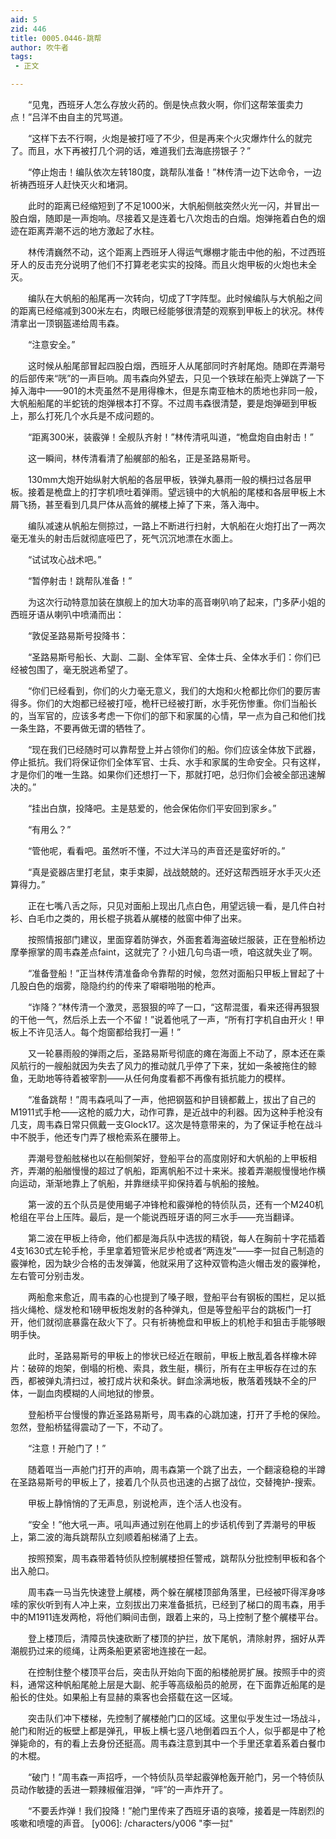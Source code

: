 ```yaml
---
aid: 5
zid: 446
title: 0005.0446-跳帮
author: 吹牛者
tags: 
 - 正文

---
```




　　“见鬼，西班牙人怎么存放火药的。倒是快点救火啊，你们这帮笨蛋卖力点！”吕洋不由自主的咒骂道。

　　“这样下去不行啊，火炮是被打哑了不少，但是再来个火灾爆炸什么的就完了。而且，水下再被打几个洞的话，难道我们去海底捞银子？”

　　“停止炮击！编队依次左转180度，跳帮队准备！”林传清一边下达命令，一边祈祷西班牙人赶快灭火和堵洞。

　　此时的距离已经缩短到了不足1000米，大帆船侧舷突然火光一闪，并冒出一股白烟，随即是一声炮响。尽接着又是连着七八次炮击的白烟。炮弹拖着白色的烟迹在距离弄潮不远的地方激起了水柱。

　　林传清巍然不动，这个距离上西班牙人得运气爆棚才能击中他的船，不过西班牙人的反击充分说明了他们不打算老老实实的投降。而且火炮甲板的火炮也未全灭。

　　编队在大帆船的船尾再一次转向，切成了T字阵型。此时候编队与大帆船之间的距离已经缩减到300米左右，肉眼已经能够很清楚的观察到甲板上的状况。林传清拿出一顶钢盔递给周韦森。

　　“注意安全。”

　　这时候从船尾部冒起四股白烟，西班牙人从尾部同时齐射尾炮。随即在弄潮号的后部传来“咣”的一声巨响。周韦森向外望去，只见一个铁球在船壳上弹跳了一下掉入海中——901的木壳虽然不是用得橡木，但是东南亚柚木的质地也非同一般，大帆船船尾的半蛇铳的炮弹根本打不穿。不过周韦森很清楚，要是炮弹砸到甲板上，那么打死几个水兵是不成问题的。

　　“距离300米，装霰弹！全舰队齐射！”林传清吼叫道，“桅盘炮自由射击！”

　　这一瞬间，林传清看清了船艉部的船名，正是圣路易斯号。

　　130mm大炮开始纵射大帆船的各层甲板，铁弹丸暴雨一般的横扫过各层甲板。接着是桅盘上的打字机喷吐着弹雨。望远镜中的大帆船的尾楼和各层甲板上木屑飞扬，甚至看到几具尸体从高耸的艉楼上掉了下来，落入海中。

　　编队减速从帆船左侧掠过，一路上不断进行扫射，大帆船在火炮打出了一两次毫无准头的射击后就彻底哑巴了，死气沉沉地漂在水面上。

　　“试试攻心战术吧。”

　　“暂停射击！跳帮队准备！”

　　为这次行动特意加装在旗舰上的加大功率的高音喇叭响了起来，门多萨小姐的西班牙语从喇叭中喷涌而出：

　　“敦促圣路易斯号投降书：

　　“圣路易斯号船长、大副、二副、全体军官、全体士兵、全体水手们：你们已经被包围了，毫无脱逃希望了。

　　“你们已经看到，你们的火力毫无意义，我们的大炮和火枪都比你们的要厉害得多。你们的大炮都已经被打哑，桅杆已经被打断，水手死伤惨重。你们当船长的，当军官的，应该多考虑一下你们的部下和家属的心情，早一点为自己和他们找一条生路，不要再做无谓的牺牲了。

　　“现在我们已经随时可以靠帮登上并占领你们的船。你们应该全体放下武器，停止抵抗。我们将保证你们全体军官、士兵、水手和家属的生命安全。只有这样，才是你们的唯一生路。如果你们还想打一下，那就打吧，总归你们会被全部迅速解决的。”

　　“挂出白旗，投降吧。主是慈爱的，他会保佑你们平安回到家乡。”

　　“有用么？”

　　“管他呢，看看吧。虽然听不懂，不过大洋马的声音还是蛮好听的。”

　　“真是瓷器店里打老鼠，束手束脚，战战兢兢的。还好这帮西班牙水手灭火还算得力。”

　　正在七嘴八舌之际，只见对面船上现出几点白色，用望远镜一看，是几件白衬衫、白毛巾之类的，用长棍子挑着从艉楼的舷窗中伸了出来。

　　按照情报部门建议，里面穿着防弹衣，外面套着海盗破烂服装，正在登船桥边摩拳擦掌的周韦森差点faint，这就完了？小妞几句鸟语一喷，咱这就失业了啊。

　　“准备登船！”正当林传清准备命令靠帮的时候，忽然对面船只甲板上冒起了十几股白色的烟雾，隐隐约约的传来了噼噼啪啪的枪声。

　　“诈降？”林传清一个激灵，恶狠狠的啐了一口，“这帮混蛋，看来还得再狠狠的干他一气，然后杀上去一个不留！”说着他吼了一声，“所有打字机自由开火！甲板上不许见活人。每个炮窗都给我打一遍！”

　　又一轮暴雨般的弹雨之后，圣路易斯号彻底的瘫在海面上不动了，原本还在乘风航行的一艘船就因为失去了风力的推动就几乎停了下来，犹如一条被拖住的鲸鱼，无助地等待着被宰割——从任何角度看都不再像有抵抗能力的模样。

　　“准备跳帮！”周韦森吼叫了一声，他把钢盔和护目镜都戴上，拔出了自己的M1911式手枪——这枪的威力大，动作可靠，是近战中的利器。因为这种手枪没有几支，周韦森日常只佩戴一支Glock17。这次是特意带来的，为了保证手枪在战斗中不脱手，他还专门弄了根枪索系在腰带上。

　　弄潮号登船舷梯也以在船侧架好，登船平台的高度刚好和大帆船的上甲板相齐，弄潮的船艏慢慢的超过了帆船，距离帆船不过十来米。接着弄潮舰慢慢地作横向运动，渐渐地靠上了帆船，并靠继续平抑保持着与帆船的接触。

　　第一波的五个队员是使用蝎子冲锋枪和霰弹枪的特侦队员，还有一个M240机枪组在平台上压阵。最后，是一个能说西班牙语的阿三水手——充当翻译。

　　第二波在甲板上待命，他们都是海兵队中选拔的精锐，每人在胸前十字花插着4支1630式左轮手枪，手里拿着短管米尼步枪或者“两连发”——李一挝自己制造的霰弹枪，因为缺少合格的击发弹簧，他就采用了这种双管构造火帽击发的霰弹枪，左右管可分别击发。

　　两船愈来愈近，周韦森的心也提到了嗓子眼，登船平台有钢板的围栏，足以抵挡火绳枪、燧发枪和1磅甲板炮发射的各种弹丸，但是等登船平台的跳板门一打开，他们就彻底暴露在敌火下了。只有祈祷桅盘和甲板上的机枪手和狙击手能够眼明手快。

　　此时，圣路易斯号的甲板上的惨状已经近在眼前，甲板上散乱着各样橡木碎片：破碎的炮架，倒塌的桁桅、索具，救生艇，横衍，所有在主甲板存在过的东西，都被弹丸清扫过，被打成片状和条状。鲜血涂满地板，散落着残缺不全的尸体，一副血肉模糊的人间地狱的惨景。

　　登船桥平台慢慢的靠近圣路易斯号，周韦森的心跳加速，打开了手枪的保险。忽然，登船桥猛得震动了一下，不动了。

　　“注意！开舱门了！”

　　随着哐当一声舱门打开的声响，周韦森第一个跳了出去，一个翻滚稳稳的半蹲在圣路易斯号的甲板上了，接着几个队员也迅速的占据了战位，交替掩护-搜索。

　　甲板上静悄悄的了无声息，别说枪声，连个活人也没有。

　　“安全！”他大吼一声。吼叫声通过别在他肩上的步话机传到了弄潮号的甲板上，第二波的海兵跳帮队立刻顺着船梯涌了上去。

　　按照预案，周韦森带着特侦队控制艉楼担任警戒，跳帮队分批控制甲板和各个出入舱口。

　　周韦森一马当先快速登上艉楼，两个躲在艉楼顶部角落里，已经被吓得浑身哆嗦的家伙听到有人冲上来，立刻拔出刀来准备抵抗，已经到了梯口的周韦森，用手中的M1911连发两枪，将他们瞬间击倒，跟着上来的，马上控制了整个艉楼平台。

　　登上楼顶后，清障员快速砍断了楼顶的护拦，放下尾帆，清除射界，捆好从弄潮舰扔过来的缆绳，让两条船更紧密地连接在一起。

　　在控制住整个楼顶平台后，突击队开始向下面的船楼舱房扩展。按照手中的资料，通常这种帆船尾舱上层是大副、舵手等高级船员的舱房，在下面靠近船尾的是船长的住处。如果船上有显赫的乘客也会搭载在这一区域。

　　突击队们冲下楼梯，先控制了艉楼舱门口的区域。这里似乎发生过一场战斗，舱门和附近的板壁上都是弹孔，甲板上横七竖八地倒着四五个人，似乎都是中了枪弹毙命的，有的看上去身份还挺高。周韦森注意到其中一个手里还拿着系着白餐巾的木棍。

　　“破门！”周韦森一声招呼，一个特侦队员举起霰弹枪轰开舱门，另一个特侦队员动作敏捷的丢进一颗辣椒催泪弹，“呯”的一声炸开了。

　　“不要丢炸弹！我们投降！”舱门里传来了西班牙语的哀嚎，接着是一阵剧烈的咳嗽和喷嚏的声音。
[y006]: /characters/y006 "李一挝"


